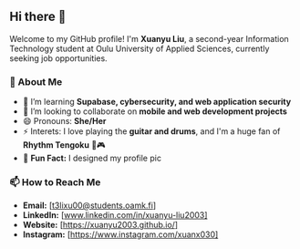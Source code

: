 ## Hi there 👋  

Welcome to my GitHub profile! I'm **Xuanyu Liu**, a second-year Information Technology student at Oulu University of Applied Sciences, currently seeking job opportunities.  

### 🚀 About Me  
- 🌱 I’m learning **Supabase, cybersecurity, and web application security**  
- 👯 I’m looking to collaborate on **mobile and web development projects**  
- 😄 Pronouns: **She/Her**
- ⚡ Interets: I love playing the **guitar and drums**, and I'm a huge fan of **Rhythm Tengoku** 🎸🎮
- 🧐 **Fun Fact:** I designed my profile pic  

### 📫 How to Reach Me  
- **Email:** [t3lixu00@students.oamk.fi]  
- **LinkedIn:** [www.linkedin.com/in/xuanyu-liu2003]  
- **Website:** [https://xuanyu2003.github.io/] 
- **Instagram:** [https://www.instagram.com/xuanx030]

